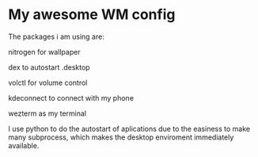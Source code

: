 # My awesome WM config

The packages i am using are:

nitrogen for wallpaper

dex to autostart .desktop

volctl for volume control

kdeconnect to connect with my phone

wezterm as my terminal

I use python to do the autostart of aplications due to the easiness to make many subprocess, which makes the desktop enviroment immediately available.

